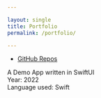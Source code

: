 ```yaml
---

layout: single
title: Portfolio
permalink: /portfolio/

---
```

* [GitHub Repos](https://github.com/gerkov77/GithubRepos)
 <p>A Demo App written in SwiftUI
 <br>
 Year: 2022
 <br>
 Language used: Swift
 </p>